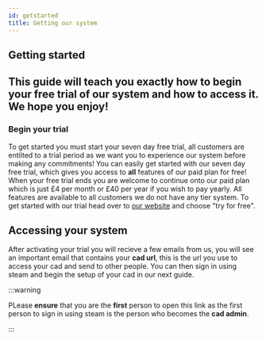 ```yaml
---
id: getstarted
title: Getting our system
---
```


## Getting started
This guide will teach you exactly how to begin your free trial of our system and how to access it. We hope you enjoy!
---

### Begin your trial
To get started you must start your seven day free trial, all customers are entilted to a trial period as we want you to experience our system before making any commitments! You can easily get started with our seven day free trial, which gives you access to **all** features of our paid plan for free! When your free trial ends you are welcome to continue onto our paid plan which is just £4 per month or £40 per year if you wish to pay yearly. All features are available to all customers we do not have any tier system. To get started with our trial head over to [our website](https://cadvanced.app) and choose "try for free". 

## Accessing your system 
After activating your trial you will recieve a few emails from us, you will see an important email that contains your **cad url**, this is the url you use to access your cad and send to other people. You can then sign in using steam and begin the setup of your cad in our next guide.

:::warning

PLease **ensure** that you are the __**first**__ person to open this link as the first person to sign in using steam is the person who becomes the **cad admin**.

:::

## 

